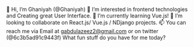 👋 Hi, I’m Ghaniyah (@Ghaniyah)
👀 I’m interested in frontend technologies and Creating great User Interface.
🌱 I’m currently learning Vue.js!
💞️ I’m looking to collaborate on React.js/ Vue.js / NDjango projects.
📫 You can reach me via Email at gabdulazeez2@gmail.com or on twitter (@6c3b5ad91c9443f)
What fun stuff do you have for me today?
